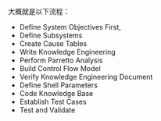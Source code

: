 大概就是以下流程：

- Define System Objectives First,
- Define Subsystems 
- Create Cause Tables
- Write Knowledge Engineering 
- Perform Parretto Analysis 
- Build Control Flow Model 
- Verify Knowledge Engineering Document 
- Define Shell Parameters
- Code Knowledge Base
- Establish Test Cases 
- Test and Validate 


